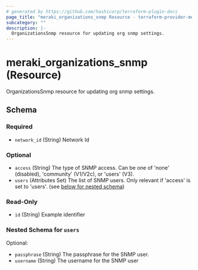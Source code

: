 ```yaml
---
# generated by https://github.com/hashicorp/terraform-plugin-docs
page_title: "meraki_organizations_snmp Resource - terraform-provider-meraki"
subcategory: ""
description: |-
  OrganizationsSnmp resource for updating org snmp settings.
---
```


# meraki_organizations_snmp (Resource)

OrganizationsSnmp resource for updating org snmp settings.



<!-- schema generated by tfplugindocs -->
## Schema

### Required

- `network_id` (String) Network Id

### Optional

- `access` (String) The type of SNMP access. Can be one of 'none' (disabled), 'community' (V1/V2c), or 'users' (V3).
- `users` (Attributes Set) The list of SNMP users. Only relevant if 'access' is set to 'users'. (see [below for nested schema](#nestedatt--users))

### Read-Only

- `id` (String) Example identifier

<a id="nestedatt--users"></a>
### Nested Schema for `users`

Optional:

- `passphrase` (String) The passphrase for the SNMP user.
- `username` (String) The username for the SNMP user
